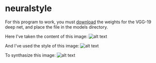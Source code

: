 # neuralstyle

For this program to work, you must [download](https://s3.amazonaws.com/lasagne/recipes/pretrained/imagenet/vgg19.pkl) the weights for the VGG-19 deep net, and place the file in the models directory.

Here I've taken the content of this image:
![alt text](https://raw.githubusercontent.com/lhannest/neuralstyle/master/images/big_photo.jpg)

And I've used the style of this image:
![alt text](https://raw.githubusercontent.com/lhannest/neuralstyle/master/images/big_art.jpg)

To synthasize this image:
![alt text](https://raw.githubusercontent.com/lhannest/neuralstyle/master/images/results/result2.png)
